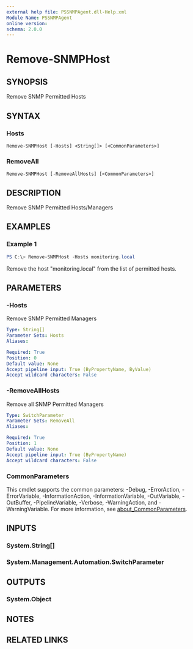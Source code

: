 ```yaml
---
external help file: PSSNMPAgent.dll-Help.xml
Module Name: PSSNMPAgent
online version:
schema: 2.0.0
---
```


# Remove-SNMPHost

## SYNOPSIS
Remove SNMP Permitted Hosts

## SYNTAX

### Hosts
```
Remove-SNMPHost [-Hosts] <String[]> [<CommonParameters>]
```

### RemoveAll
```
Remove-SNMPHost [-RemoveAllHosts] [<CommonParameters>]
```

## DESCRIPTION
Remove SNMP Permitted Hosts/Managers

## EXAMPLES

### Example 1
```powershell
PS C:\> Remove-SNMPHost -Hosts monitoring.local
```

Remove the host "monitoring.local" from the list of permitted hosts.

## PARAMETERS

### -Hosts
Remove SNMP Permitted Managers

```yaml
Type: String[]
Parameter Sets: Hosts
Aliases:

Required: True
Position: 0
Default value: None
Accept pipeline input: True (ByPropertyName, ByValue)
Accept wildcard characters: False
```

### -RemoveAllHosts
Remove all SNMP Permitted Managers

```yaml
Type: SwitchParameter
Parameter Sets: RemoveAll
Aliases:

Required: True
Position: 1
Default value: None
Accept pipeline input: True (ByPropertyName)
Accept wildcard characters: False
```

### CommonParameters
This cmdlet supports the common parameters: -Debug, -ErrorAction, -ErrorVariable, -InformationAction, -InformationVariable, -OutVariable, -OutBuffer, -PipelineVariable, -Verbose, -WarningAction, and -WarningVariable. For more information, see [about_CommonParameters](http://go.microsoft.com/fwlink/?LinkID=113216).

## INPUTS

### System.String[]

### System.Management.Automation.SwitchParameter

## OUTPUTS

### System.Object
## NOTES

## RELATED LINKS
